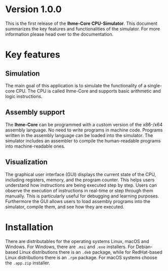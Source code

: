 # Version 1.0.0

This is the first release of the **Ihme-Core CPU-Simulator**. This document summarizes the key features and functionalities of the simulator. For more information please head over to the documentation.

# Key features

## Simulation

The main goal of this application is to simulate the functionality of a single-core CPU. The CPU is called Ihme-Core and supports basic arithmetic and logic instructions.

## Assembly support

The **Ihme-Core** can be programmed with a custom version of the x86-/x64 assembly language. No need to write programs in machine code. Programs written in the assembly language can be loaded into the simulator. The simulator includes an assembler to compile the human-readable programs into machine-readable ones.

## Visualization

The graphical user interface (GUI) displays the current state of the CPU, including registers, memory, and the program counter. This helps users understand how instructions are being executed step by step. Users can observe the execution of instructions in real-time or step through them manually. This is particularly useful for debugging and learning purposes. Furthermore the GUI allows users to load assembly programs into the simulator, compile them, and see how they are executed.

# Installation

There are distributables for the operating systems Linux, macOS and Windows. For Windows, there are `.msi` and `.exe` installers. For Debian-based Linux distributions there is an `.deb` package, while for RedHat-based Linux distributions there is an `.rpm` package. For macOS systems choose the `.app.zip` installer.
